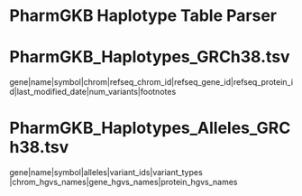 # PharmGKB Haplotype Table Parser

# PharmGKB_Haplotypes_GRCh38.tsv
gene|name|symbol|chrom|refseq_chrom_id|refseq_gene_id|refseq_protein_id|last_modified_date|num_variants|footnotes

# PharmGKB_Haplotypes_Alleles_GRCh38.tsv
gene|name|symbol|alleles|variant_ids|variant_types
|chrom_hgvs_names|gene_hgvs_names|protein_hgvs_names
